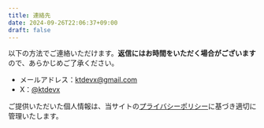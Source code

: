 ```yaml
---
title: 連絡先
date: 2024-09-26T22:06:37+09:00
draft: false
---
```


以下の方法でご連絡いただけます。**返信にはお時間をいただく場合がございます**ので、あらかじめご了承ください。

- メールアドレス：[ktdevx@gmail.com](mailto:ktdevx@gmail.com)
- X：[@ktdevx](https://x.com/ktdevx)

ご提供いただいた個人情報は、当サイトの[プライバシーポリシー](/privacy-policy)に基づき適切に管理いたします。
